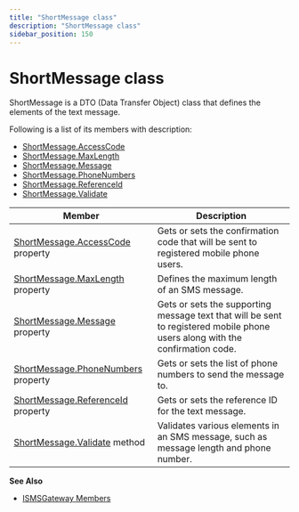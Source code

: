 ```yaml
---
title: "ShortMessage class"
description: "ShortMessage class"
sidebar_position: 150
---
```


# ShortMessage class

ShortMessage is a DTO (Data Transfer Object) class that defines the elements of the text message.

Following is a list of its members with description:

- [ShortMessage.AccessCode](/docs/directorymanager/11.0/admincenter/smsgateway/custom/class/accesscode.md)
- [ShortMessage.MaxLength](/docs/directorymanager/11.0/admincenter/smsgateway/custom/class/maxlength.md)
- [ShortMessage.Message](/docs/directorymanager/11.0/admincenter/smsgateway/custom/class/message.md)
- [ShortMessage.PhoneNumbers](/docs/directorymanager/11.0/admincenter/smsgateway/custom/class/phonenumbers.md)
- [ShortMessage.ReferenceId](/docs/directorymanager/11.0/admincenter/smsgateway/custom/class/referenceid.md)
- [ShortMessage.Validate](/docs/directorymanager/11.0/admincenter/smsgateway/custom/class/validate.md)

| Member                                                                                                                                | Description                                                                                                                   |
| ------------------------------------------------------------------------------------------------------------------------------------- | ----------------------------------------------------------------------------------------------------------------------------- |
| [ShortMessage.AccessCode](/docs/directorymanager/11.0/admincenter/smsgateway/custom/class/accesscode.md) property     | Gets or sets the confirmation code that will be sent to registered mobile phone users.                                        |
| [ShortMessage.MaxLength](/docs/directorymanager/11.0/admincenter/smsgateway/custom/class/maxlength.md) property       | Defines the maximum length of an SMS message.                                                                                 |
| [ShortMessage.Message](/docs/directorymanager/11.0/admincenter/smsgateway/custom/class/message.md) property           | Gets or sets the supporting message text that will be sent to registered mobile phone users along with the confirmation code. |
| [ShortMessage.PhoneNumbers](/docs/directorymanager/11.0/admincenter/smsgateway/custom/class/phonenumbers.md) property | Gets or sets the list of phone numbers to send the message to.                                                                |
| [ShortMessage.ReferenceId](/docs/directorymanager/11.0/admincenter/smsgateway/custom/class/referenceid.md) property   | Gets or sets the reference ID for the text message.                                                                           |
| [ShortMessage.Validate](/docs/directorymanager/11.0/admincenter/smsgateway/custom/class/validate.md) method           | Validates various elements in an SMS message, such as message length and phone number.                                        |

**See Also**

- [ISMSGateway Members](/docs/directorymanager/11.0/admincenter/smsgateway/custom/overview.md)
